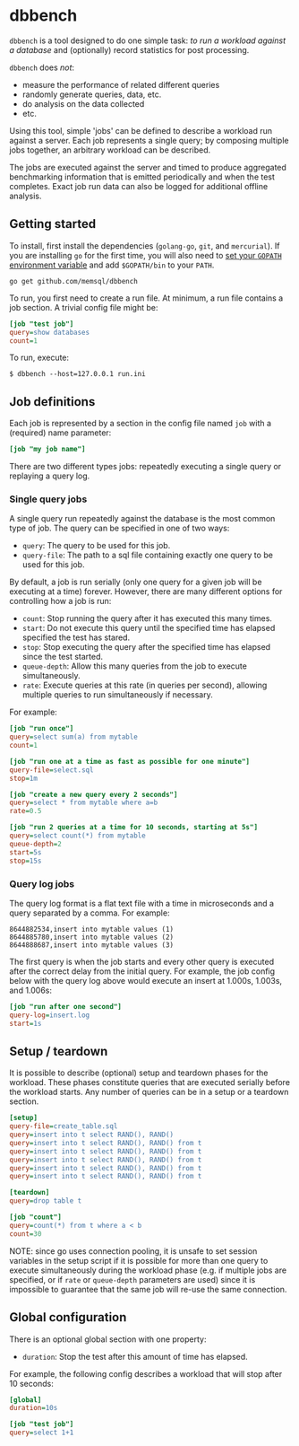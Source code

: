 # dbbench

`dbbench` is a tool designed to do one simple task: _to run a workload against a database_ and (optionally) record statistics for post processing.

`dbbench` does *not*:

  - measure the performance of related different queries
  - randomly generate queries, data, etc.
  - do analysis on the data collected
  - etc.

Using this tool, simple 'jobs' can be defined to describe a workload run
against a server. Each job represents a single query; by composing multiple
jobs together, an arbitrary workload can be described.

The jobs are executed against the server and timed to produce
aggregated benchmarking information that is emitted periodically and when the
test completes. Exact job run data can also be logged for additional offline
analysis.

## Getting started

To install, first install the dependencies (`golang-go`, `git`, and
`mercurial`). If you are installing `go` for the first time, you will also need
to [set your `GOPATH` environment
variable](https://golang.org/doc/code.html#GOPATH) and add `$GOPATH/bin` to
your `PATH`.

```
go get github.com/memsql/dbbench
```

To run, you first need to create a run file. At minimum, a run file contains
a job section. A trivial config file might be:

```ini
[job "test job"]
query=show databases
count=1
```

To run, execute:
```
$ dbbench --host=127.0.0.1 run.ini
```

## Job definitions

Each job is represented by a section in the config file named `job` with a
(required) name parameter:

```ini
[job "my job name"]
```

There are two different types jobs: repeatedly executing a single query or
replaying a query log.

### Single query jobs

A single query run repeatedly against the database is the most common
type of job. The query can be specified in one of two ways:

  - `query`: The query to be used for this job.
  - `query-file`: The path to a sql file containing exactly one query
     to be used for this job.

By default, a job is run serially (only one query for a given job will be
executing at a time) forever. However, there are many different options for
controlling how a job is run:

  - `count`: Stop running the query after it has executed this many times.
  - `start`: Do not execute this query until the specified time has
      elapsed specified the test has stared.
  - `stop`: Stop executing the query after the specified time has elapsed since
      the test started.
  - `queue-depth`: Allow this many queries from the job to execute simultaneously.
  - `rate`: Execute queries at this rate (in queries per second), allowing
      multiple queries to run simultaneously if necessary.


For example:

```ini
[job "run once"]
query=select sum(a) from mytable
count=1

[job "run one at a time as fast as possible for one minute"]
query-file=select.sql
stop=1m

[job "create a new query every 2 seconds"]
query=select * from mytable where a=b
rate=0.5

[job "run 2 queries at a time for 10 seconds, starting at 5s"]
query=select count(*) from mytable
queue-depth=2
start=5s
stop=15s
```

### Query log jobs

The query log format is a flat text file with a time in microseconds and
a query separated by a comma. For example:

```
8644882534,insert into mytable values (1)
8644885780,insert into mytable values (2)
8644888687,insert into mytable values (3)
```

The first query is when the job starts and every other query is executed after
the correct delay from the initial query. For example, the job config below
with the query log above would execute an insert at 1.000s, 1.003s, and 1.006s:

```ini
[job "run after one second"]
query-log=insert.log
start=1s
```

## Setup / teardown

It is possible to describe (optional) setup and teardown phases
for the workload. These phases constitute queries that are executed
serially before the workload starts. Any number of queries can
be in a setup or a teardown section.

```ini
[setup]
query-file=create_table.sql
query=insert into t select RAND(), RAND()
query=insert into t select RAND(), RAND() from t
query=insert into t select RAND(), RAND() from t
query=insert into t select RAND(), RAND() from t
query=insert into t select RAND(), RAND() from t
query=insert into t select RAND(), RAND() from t

[teardown]
query=drop table t

[job "count"]
query=count(*) from t where a < b
count=30
```

NOTE: since go uses connection pooling, it is unsafe to set
session variables in the setup script if it is possible for
more than one query to execute simultaneously during the workload
phase (e.g. if multiple jobs are specified, or if `rate` or 
`queue-depth` parameters are used) since it is impossible to
guarantee that the same job will re-use the same connection.

## Global configuration

There is an optional global section with one property:

  - `duration`: Stop the test after this amount of time has elapsed.

For example, the following config describes a workload that will stop after 10 seconds:

```ini
[global]
duration=10s

[job "test job"]
query=select 1+1
```
